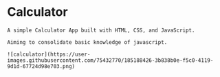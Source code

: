 # Calculator

    A simple Calculator App built with HTML, CSS, and JavaScript. 

    Aiming to consolidate basic knowledge of javascript.

    ![calculator](https://user-images.githubusercontent.com/75432770/185188426-3b838b0e-f5c0-4119-9d1d-67724d98e703.png)
